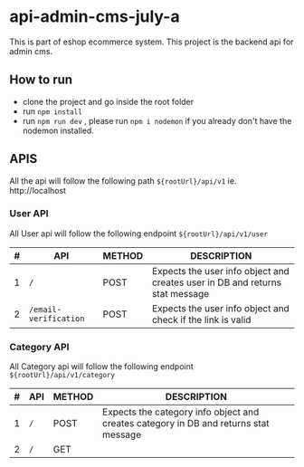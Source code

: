 # api-admin-cms-july-a

This is part of eshop ecommerce system. This project is the backend api for admin cms.

## How to run

- clone the project and go inside the root folder
- run `npm install`
- run `npm run dev` , please run `npm i nodemon` if you already don't have the nodemon installed.

## APIS

All the api will follow the following path `${rootUrl}/api/v1` ie. http://localhost

### User API

All User api will follow the following endpoint `${rootUrl}/api/v1/user`

| #   | API                   | METHOD | DESCRIPTION                                                                  |
| --- | --------------------- | ------ | ---------------------------------------------------------------------------- |
| 1   | `/`                   | POST   | Expects the user info object and creates user in DB and returns stat message |
| 2   | `/email-verification` | POST   | Expects the user info object and check if the link is valid                  |

### Category API

All Category api will follow the following endpoint `${rootUrl}/api/v1/category`

| #   | API | METHOD | DESCRIPTION                                                                          |
| --- | --- | ------ | ------------------------------------------------------------------------------------ |
| 1   | `/` | POST   | Expects the category info object and creates category in DB and returns stat message |
| 2   | `/` | GET    |                                                                                      |
